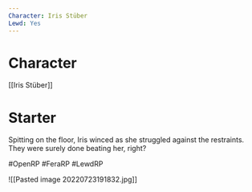 ```yaml
---
Character: Iris Stüber
Lewd: Yes
---
```

# Character
[[Iris Stüber]]

# Starter
Spitting on the floor, Iris winced as she struggled against the restraints. They were surely done beating her, right?

#OpenRP #FeraRP #LewdRP 

![[Pasted image 20220723191832.jpg]]